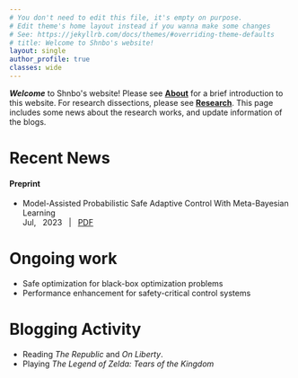 ```yaml
---
# You don't need to edit this file, it's empty on purpose.
# Edit theme's home layout instead if you wanna make some changes
# See: https://jekyllrb.com/docs/themes/#overriding-theme-defaults
# title: Welcome to Shnbo's website!
layout: single
author_profile: true
classes: wide
---
```


<!-- <div class="notice--primary">
  <h1>Welcome</h1>
  <p>Welcome to Shnbo's website! Please see <a href="/about">About</a> for a brief introduction to this website. For research purposes, please see <a href="/research">Research</a>. This page includes some news about the research works, and update information of the blogs </p>
</div> -->
***Welcome*** to Shnbo's website! Please see [**About**](/about) for a brief introduction to this website. For research dissections, please see [**Research**](/research). This page includes some news about the research works, and update information of the blogs.


<div class="notice--info">
  <h1>Recent News</h1>
  <h4> Preprint </h4>
  <ul>
  <!-- <li> Constrained Bayesian Optimization Under Partial Observations: Balanced Improvements and Provable Convergence
  <br > <i class="far fa-calendar-alt"></i> Aug, 2023  &nbsp; |  &nbsp; <i class="far fa-file-alt"></i> <a href="">  PDF </a> </li> -->
  <li> Model-Assisted Probabilistic Safe Adaptive Control With Meta-Bayesian Learning
  <br > <i class="far fa-calendar-alt"></i> Jul,&nbsp;&nbsp; 2023 &nbsp;  |  &nbsp; <i class="far fa-file-alt"></i> <a href="https://arxiv.org/abs/2307.00828">PDF</a> </li>
  </ul>
</div>

<div class="notice--warning">
  <h1>Ongoing work</h1>
  <ul class="fa-ul">
  <li> <i class="fa-li far fa-square"></i> Safe optimization for black-box optimization problems </li>
  <li> <i class="fa-li far fa-square"></i> Performance enhancement for safety-critical control systems </li>
  </ul>
</div>

<div class="notice">
  <h1>Blogging Activity</h1>
  <ul>
  <li> Reading <i>The Republic</i> and <i>On Liberty</i>. </li>
  <li> Playing <i>The Legend of Zelda: Tears of the Kingdom</i> </li>
  </ul>
</div>
